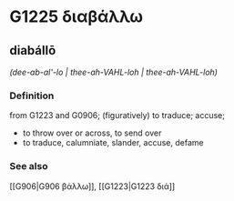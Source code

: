 # G1225 διαβάλλω

## diabállō

_(dee-ab-al'-lo | thee-ah-VAHL-loh | thee-ah-VAHL-loh)_

### Definition

from G1223 and G0906; (figuratively) to traduce; accuse; 

- to throw over or across, to send over
- to traduce, calumniate, slander, accuse, defame

### See also

[[G906|G906 βάλλω]], [[G1223|G1223 διά]]
